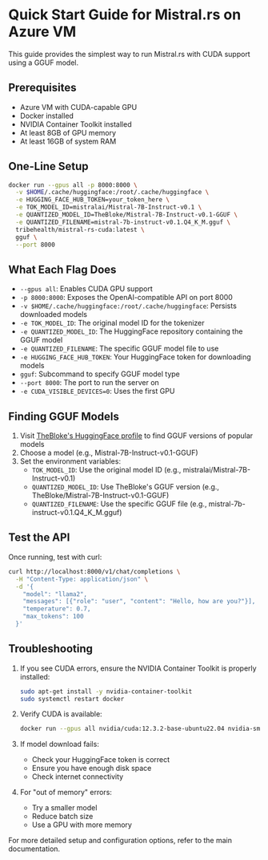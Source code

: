 # Quick Start Guide for Mistral.rs on Azure VM

This guide provides the simplest way to run Mistral.rs with CUDA support using a GGUF model.

## Prerequisites

- Azure VM with CUDA-capable GPU
- Docker installed
- NVIDIA Container Toolkit installed
- At least 8GB of GPU memory
- At least 16GB of system RAM

## One-Line Setup

```bash
docker run --gpus all -p 8000:8000 \
  -v $HOME/.cache/huggingface:/root/.cache/huggingface \
  -e HUGGING_FACE_HUB_TOKEN=your_token_here \
  -e TOK_MODEL_ID=mistralai/Mistral-7B-Instruct-v0.1 \
  -e QUANTIZED_MODEL_ID=TheBloke/Mistral-7B-Instruct-v0.1-GGUF \
  -e QUANTIZED_FILENAME=mistral-7b-instruct-v0.1.Q4_K_M.gguf \
  tribehealth/mistral-rs-cuda:latest \
  gguf \
  --port 8000
```

## What Each Flag Does

- `--gpus all`: Enables CUDA GPU support
- `-p 8000:8000`: Exposes the OpenAI-compatible API on port 8000
- `-v $HOME/.cache/huggingface:/root/.cache/huggingface`: Persists downloaded models
- `-e TOK_MODEL_ID`: The original model ID for the tokenizer
- `-e QUANTIZED_MODEL_ID`: The HuggingFace repository containing the GGUF model
- `-e QUANTIZED_FILENAME`: The specific GGUF model file to use
- `-e HUGGING_FACE_HUB_TOKEN`: Your HuggingFace token for downloading models
- `gguf`: Subcommand to specify GGUF model type
- `--port 8000`: The port to run the server on
- `-e CUDA_VISIBLE_DEVICES=0`: Uses the first GPU

## Finding GGUF Models

1. Visit [TheBloke's HuggingFace profile](https://huggingface.co/TheBloke) to find GGUF versions of popular models
2. Choose a model (e.g., Mistral-7B-Instruct-v0.1-GGUF)
3. Set the environment variables:
   - `TOK_MODEL_ID`: Use the original model ID (e.g., mistralai/Mistral-7B-Instruct-v0.1)
   - `QUANTIZED_MODEL_ID`: Use TheBloke's GGUF version (e.g., TheBloke/Mistral-7B-Instruct-v0.1-GGUF)
   - `QUANTIZED_FILENAME`: Use the specific GGUF file (e.g., mistral-7b-instruct-v0.1.Q4_K_M.gguf)

## Test the API

Once running, test with curl:

```bash
curl http://localhost:8000/v1/chat/completions \
  -H "Content-Type: application/json" \
  -d '{
    "model": "llama2",
    "messages": [{"role": "user", "content": "Hello, how are you?"}],
    "temperature": 0.7,
    "max_tokens": 100
  }'
```

## Troubleshooting

1. If you see CUDA errors, ensure the NVIDIA Container Toolkit is properly installed:
   ```bash
   sudo apt-get install -y nvidia-container-toolkit
   sudo systemctl restart docker
   ```

2. Verify CUDA is available:
   ```bash
   docker run --gpus all nvidia/cuda:12.3.2-base-ubuntu22.04 nvidia-smi
   ```

3. If model download fails:
   - Check your HuggingFace token is correct
   - Ensure you have enough disk space
   - Check internet connectivity

4. For "out of memory" errors:
   - Try a smaller model
   - Reduce batch size
   - Use a GPU with more memory

For more detailed setup and configuration options, refer to the main documentation.